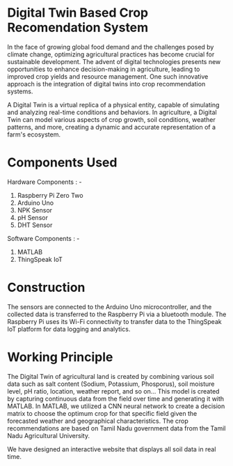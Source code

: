 # Digital Twin Based Crop Recomendation System
In the face of growing global food demand and the challenges posed by climate change, optimizing agricultural practices has become crucial for sustainable development. The advent of digital technologies presents new opportunities to enhance decision-making in agriculture, leading to improved crop yields and resource management. One such innovative approach is the integration of digital twins into crop recommendation systems.

A Digital Twin is a virtual replica of a physical entity, capable of simulating and analyzing real-time conditions and behaviors. In agriculture, a Digital Twin can model various aspects of crop growth, soil conditions, weather patterns, and more, creating a dynamic and accurate representation of a farm's ecosystem.

# Components Used
Hardware Components : -
  1. Raspberry Pi Zero Two
  2. Arduino Uno
  3. NPK Sensor
  4. pH Sensor
  5. DHT Sensor

Software Components : -
  1. MATLAB
  2. ThingSpeak IoT

# Construction 
The sensors are connected to the Arduino Uno microcontroller, and the collected data is transferred to the Raspberry Pi via a bluetooth module. The Raspberry Pi uses its Wi-Fi connectivity to transfer data to the ThingSpeak IoT platform for data logging and analytics.

# Working Principle 
The Digital Twin of agricultural land is created by combining various soil data such as salt content (Sodium, Potassium, Phosporus), soil moisture level, pH ratio, location, weather report, and so on... This model is created by capturing continuous data from the field over time and generating it with MATLAB. In MATLAB, we utilized a CNN neural network to create a decision matrix to choose the optimum crop for that specific field given the forecasted weather and geographical characteristics. The crop recommendations are based on Tamil Nadu government data from the Tamil Nadu Agricultural University.

We have designed an interactive website that displays all soil data in real time.

